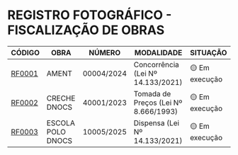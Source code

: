 # REGISTRO FOTOGRÁFICO - FISCALIZAÇÃO DE OBRAS

| CÓDIGO | OBRA | NÚMERO | MODALIDADE | SITUAÇÃO |
|---|---|---|---|---|
| [RF0001](./rf0001-ament/) | AMENT | 00004/2024 | Concorrência (Lei Nº 14.133/2021) | 🟡 Em execução |
| [RF0002](./rf0002-creche-dnocs/) | CRECHE DNOCS | 40001/2023	| Tomada de Preços (Lei Nº 8.666/1993) | 🟡 Em execução |
| [RF0003](./rf0003-escola-polo-dnocs/) | ESCOLA POLO DNOCS | 	10005/2025 | Dispensa (Lei Nº 14.133/2021) | 🟡 Em execução |